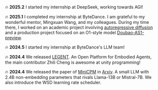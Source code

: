 
🔥 **2025.2** I started my internship at DeepSeek, working towards AGI!

🔥 **2025.1** I completed my internship at ByteDance. I am grateful to my wonderful mentor, Mingxuan Wang, and my colleagues. During my time there, I worked on an academic project involving [autoregressive diffusion](https://arxiv.org/abs/2412.07720) and a production project focused on an O1-style model [Doubao-AS1-preview](https://team.doubao.com/en/special/doubao_1_5_pro#:~:text=%E6%99%BA%E8%83%BD%E7%9A%84%E8%BE%B9%E7%95%8C-,Doubao%20%E6%B7%B1%E5%BA%A6%E6%80%9D%E8%80%83%E6%A8%A1%E5%BC%8F,-%E6%8E%A8%E7%90%86%E8%83%BD%E5%8A%9B%E6%98%AF).

🔥 **2024.5** I started my internship at ByteDance's LLM team!

🔥 **2024.4** We released [LEGENT](https://huggingface.co/papers/2404.18243). An Open Platform for Embodied Agents, the main contributor Zhili Cheng is awesome at unity programming! 

🔥 **2024.4** We released the paper of [MiniCPM](https://github.com/OpenBMB/MiniCPM) in [Arxiv](https://arxiv.org/abs/2404.06395). A small LLM with 2.4B non-embedding parameters that rivals Llama-13B or Mistral-7B. We also introduce the WSD learning rate scheduler.

